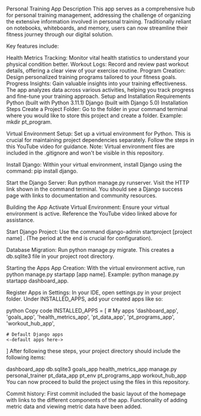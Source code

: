 Personal Training App Description
This app serves as a comprehensive hub for personal training management, addressing the challenge of organizing the extensive information involved in personal training. Traditionally reliant on notebooks, whiteboards, and memory, users can now streamline their fitness journey through our digital solution.

Key features include:

Health Metrics Tracking: Monitor vital health statistics to understand your physical condition better.
Workout Logs: Record and review past workout details, offering a clear view of your exercise routine.
Program Creation: Design personalized training programs tailored to your fitness goals.
Progress Insights: Gain valuable insights into your training effectiveness. The app analyzes data across various activities, helping you track progress and fine-tune your training approach.
Setup and Installation
Requirements
Python (built with Python 3.11.1)
Django (built with Django 5.0)
Installation Steps
Create a Project Folder:
Go to the folder in your command terminal where you would like to store this project and create a folder. Example: mkdir pt_program.

Virtual Environment Setup:
Set up a virtual environment for Python. This is crucial for maintaining project dependencies separately. Follow the steps in this YouTube video for guidance. Note: Virtual environment files are included in the .gitignore and won't be visible in this repository.

Install Django:
Within your virtual environment, install Django using the command: pip install django.

Start the Django Server:
Run python manage.py runserver. Visit the HTTP link shown in the command terminal. You should see a Django success page with links to documentation and community resources.

Building the App
Activate Virtual Environment:
Ensure your virtual environment is active. Reference the YouTube video linked above for assistance.

Start Django Project:
Use the command django-admin startproject [project name] . (The period at the end is crucial for configuration).

Database Migration:
Run python manage.py migrate. This creates a db.sqlite3 file in your project root directory.

Starting the Apps
App Creation:
With the virtual environment active, run python manage.py startapp [app name]. Example: python manage.py startapp dashboard_app.

Register Apps in Settings:
In your IDE, open settings.py in your project folder. Under INSTALLED_APPS, add your created apps like so:

python
Copy code
INSTALLED_APPS = [
    # My apps
    'dashboard_app',
    'goals_app',
    'health_metrics_app',
    'pt_data_app',
    'pt_programs_app',
    'workout_hub_app',

    # Default Django apps
    <-default apps here->
]
After following these steps, your project directory should include the following items:

dashboard_app
db.sqlite3
goals_app
health_metrics_app
manage.py
personal_trainer
pt_data_app
pt_env
pt_programs_app
workout_hub_app
You can now proceed to build the project using the files in this repository.

Commit history:
First commit included the basic layout of the homepage with links to the different components of the app. Functionality of adding metric data and viewing metric data have been added.
